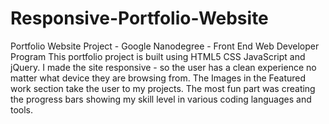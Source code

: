 # Responsive-Portfolio-Website
Portfolio Website Project - Google Nanodegree - Front End Web Developer Program
This portfolio project is built using HTML5 CSS JavaScript and jQuery.
I made the site responsive - so the user has a clean experience no matter what device they are browsing from.
The Images in the Featured work section take the user to my projects.
The most fun part was creating the progress bars showing my skill level in various coding languages and tools.
